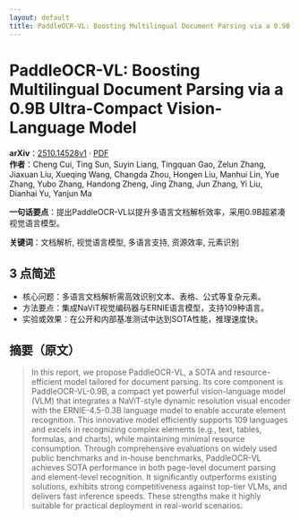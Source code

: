 ```yaml
---
layout: default
title: PaddleOCR-VL: Boosting Multilingual Document Parsing via a 0.9B Ultra-Compact Vision-Language Model
---
```


# PaddleOCR-VL: Boosting Multilingual Document Parsing via a 0.9B Ultra-Compact Vision-Language Model
**arXiv**：[2510.14528v1](https://arxiv.org/abs/2510.14528) · [PDF](https://arxiv.org/pdf/2510.14528.pdf)  
**作者**：Cheng Cui, Ting Sun, Suyin Liang, Tingquan Gao, Zelun Zhang, Jiaxuan Liu, Xueqing Wang, Changda Zhou, Hongen Liu, Manhui Lin, Yue Zhang, Yubo Zhang, Handong Zheng, Jing Zhang, Jun Zhang, Yi Liu, Dianhai Yu, Yanjun Ma  

**一句话要点**：提出PaddleOCR-VL以提升多语言文档解析效率，采用0.9B超紧凑视觉语言模型。

**关键词**：文档解析, 视觉语言模型, 多语言支持, 资源效率, 元素识别

## 3 点简述
- 核心问题：多语言文档解析需高效识别文本、表格、公式等复杂元素。
- 方法要点：集成NaViT视觉编码器与ERNIE语言模型，支持109种语言。
- 实验或效果：在公开和内部基准测试中达到SOTA性能，推理速度快。

## 摘要（原文）

> In this report, we propose PaddleOCR-VL, a SOTA and resource-efficient model
> tailored for document parsing. Its core component is PaddleOCR-VL-0.9B, a
> compact yet powerful vision-language model (VLM) that integrates a NaViT-style
> dynamic resolution visual encoder with the ERNIE-4.5-0.3B language model to
> enable accurate element recognition. This innovative model efficiently supports
> 109 languages and excels in recognizing complex elements (e.g., text, tables,
> formulas, and charts), while maintaining minimal resource consumption. Through
> comprehensive evaluations on widely used public benchmarks and in-house
> benchmarks, PaddleOCR-VL achieves SOTA performance in both page-level document
> parsing and element-level recognition. It significantly outperforms existing
> solutions, exhibits strong competitiveness against top-tier VLMs, and delivers
> fast inference speeds. These strengths make it highly suitable for practical
> deployment in real-world scenarios.

